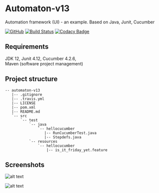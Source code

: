 # Automaton-v13
Automation framework (UI) - an example. Based on Java, Junit, Cucumber

[![GitHub](https://img.shields.io/github/license/mashape/apistatus.svg)](https://github.com/BurhanH/automaton-v13/blob/master/LICENSE)
[![Build Status](https://travis-ci.org/BurhanH/Automaton-v13.svg?branch=master)](https://travis-ci.org/BurhanH/Automaton-v13)
[![Codacy Badge](https://api.codacy.com/project/badge/Grade/5f5fd425025c4fb78d3686c58428fc34)](https://www.codacy.com/manual/BurhanH/Automaton-v13?utm_source=github.com&amp;utm_medium=referral&amp;utm_content=BurhanH/Automaton-v13&amp;utm_campaign=Badge_Grade)

## Requirements
JDK 12, Junit 4.12, Cucumber 4.2.6, <br>
Maven (software project management) <br>

## Project structure
```text
-- automaton-v13
   |-- .gitignore
   |-- .travis.yml
   |-- LICENSE
   |-- pom.xml
   |-- README.md
   `-- src
       `-- test
           `-- java
               `-- hellocucumber
                  |-- RunCucumberTest.java
                  |-- Stepdefs.java
           `-- resources
               `-- hellocucumber
                   |-- is_it_friday_yet.feature
```

## Screenshots

![alt text](https://github.com/BurhanH/automaton-13/raw/master/screenshots/cucumber_actions_1.png "Results for Actions") <br>

![alt text](https://github.com/BurhanH/automaton-13/raw/master/screenshots/cucumber_actions_2.png "Results for Actions") <br>
